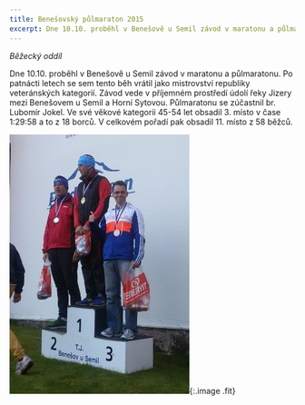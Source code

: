 ```yaml
---
title: Benešovský půlmaraton 2015 
excerpt: Dne 10.10. proběhl v Benešově u Semil závod v maratonu a půlmaratonu.
---
```


_Běžecký oddíl_

Dne 10.10. proběhl v Benešově u Semil závod v maratonu a půlmaratonu. Po patnácti letech se sem tento běh vrátil jako mistrovství republiky veteránských kategorií. Závod vede v příjemném prostředí údolí řeky Jizery mezi Benešovem u Semil a Horní Sytovou. Půlmaratonu se zúčastnil br. Lubomír Jokel. Ve své věkové kategorii 45-54 let obsadil 3. místo v čase 1:29:58 a to z 18 borců. V celkovém pořadí pak obsadil 11. místo z 58 běžců.

![](/images/2015-10-10-benesov.jpg){:.image .fit}
